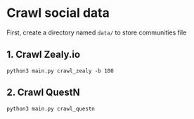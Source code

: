 # Crawl social data

First, create a directory named ```data/``` to store communities file

## 1. Crawl Zealy.io

```shell
python3 main.py crawl_zealy -b 100
```

## 2. Crawl QuestN
```shell
python3 main.py crawl_questn
```
